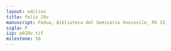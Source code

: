 ```yaml
---
layout: edition
title: folio 28v
manuscript: Padua, Biblioteca del Seminario Vescovile, MS 32
sigla: P
iip: p028v.tif
milestone: 56
---
```


